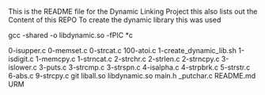 This is the README file for the Dynamic Linking Project this also lists out the Content of this REPO
To create the dynamic library this was used 

gcc -shared -o libdynamic.so -fPIC *c

0-isupper.c
0-memset.c
0-strcat.c
100-atoi.c
1-create_dynamic_lib.sh
1-isdigit.c
1-memcpy.c
1-strncat.c
2-strchr.c
2-strlen.c
2-strncpy.c
3-islower.c
3-puts.c
3-strcmp.c
3-strspn.c
4-isalpha.c
4-strpbrk.c
5-strstr.c
6-abs.c
9-strcpy.c
git
liball.so
libdynamic.so
main.h
_putchar.c
README.md
URM
